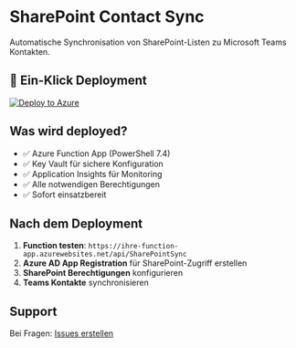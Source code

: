 # SharePoint Contact Sync

Automatische Synchronisation von SharePoint-Listen zu Microsoft Teams Kontakten.

## 🚀 Ein-Klick Deployment

[![Deploy to Azure](https://aka.ms/deploytoazurebutton)](https://portal.azure.com/#create/Microsoft.Template/uri/https%3A%2F%2Fraw.githubusercontent.com%2Fleifbln%2Fsharepoint-contact-sync%2Fmain%2Fazuredeploy.json)

## Was wird deployed?

- ✅ Azure Function App (PowerShell 7.4)
- ✅ Key Vault für sichere Konfiguration  
- ✅ Application Insights für Monitoring
- ✅ Alle notwendigen Berechtigungen
- ✅ Sofort einsatzbereit

## Nach dem Deployment

1. **Function testen**: `https://ihre-function-app.azurewebsites.net/api/SharePointSync`
2. **Azure AD App Registration** für SharePoint-Zugriff erstellen
3. **SharePoint Berechtigungen** konfigurieren
4. **Teams Kontakte** synchronisieren

## Support

Bei Fragen: [Issues erstellen](https://github.com/leifbln/sharepoint-contact-sync/issues)
